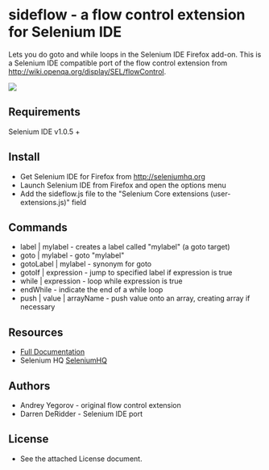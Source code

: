 sideflow - a flow control extension for Selenium IDE
===

Lets you do goto and while loops in the Selenium IDE Firefox add-on. This is a Selenium
IDE compatible port of the flow control extension from http://wiki.openqa.org/display/SEL/flowControl.

<img src="http://4.bp.blogspot.com/_Vi1folaOZAs/R7N1_L5KjDI/AAAAAAAAAGQ/PyozuVCHBC4/s400/flow_control_ide.png"></img>

Requirements
---
Selenium IDE v1.0.5 +

Install
---
- Get Selenium IDE for Firefox from http://seleniumhq.org
- Launch Selenium IDE from Firefox and open the options menu
- Add the sideflow.js file to the "Selenium Core extensions (user-extensions.js)" field

Commands
---
- label | mylabel - creates a label called "mylabel" (a goto target)
- goto | mylabel - goto "mylabel"
- gotoLabel | mylabel - synonym for goto
- gotoIf | expression - jump to specified label if expression is true
- while | expression - loop while expression is true
- endWhile - indicate the end of a while loop
- push | value | arrayName - push value onto an array, creating array if necessary

Resources
---

- [Full Documentation](http://51elliot.blogspot.com/2008/02/selenium-ide-goto.html)
- Selenium HQ [SeleniumHQ](http://seleniumhq.org/)

Authors
---
- Andrey Yegorov - original flow control extension
- Darren DeRidder - Selenium IDE port

License
---
- See the attached License document.
